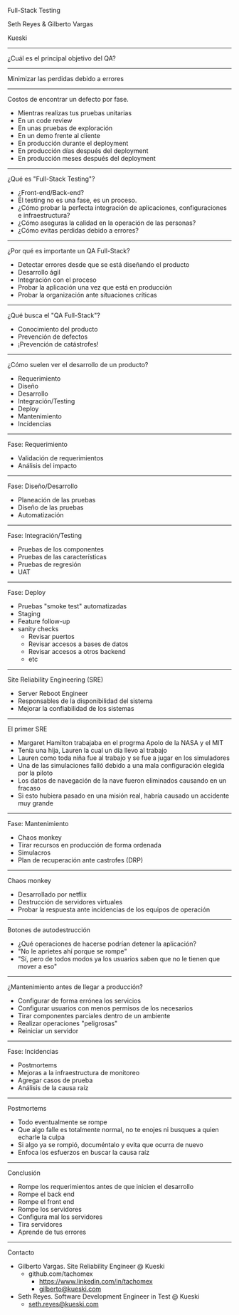 Full-Stack Testing

Seth Reyes & Gilberto Vargas

Kueski

---

¿Cuál es el principal objetivo del QA?

---

Minimizar las perdidas debido a errores

---
Costos de encontrar un defecto por fase.

- Mientras realizas tus pruebas unitarias
- En un code review
- En unas pruebas de exploración
- En un demo frente al cliente
- En producción durante el deployment
- En producción días después del deployment
- En producción meses después del deployment

---

¿Qué es "Full-Stack Testing"?

*	¿Front-end/Back-end?
*	El testing no es una fase, es un proceso.
* ¿Cómo probar la perfecta integración de aplicaciones, configuraciones e infraestructura?
* ¿Cómo aseguras la calidad en la operación de las personas?
* ¿Cómo evitas perdidas debido a errores?

---
¿Por qué es importante un QA Full-Stack?

* Detectar errores desde que se está diseñando el producto
*	Desarrollo ágil
*	Integración con el proceso
* Probar la aplicación una vez que está en producción
* Probar la organización ante situaciones críticas

---
¿Qué busca el "QA Full-Stack"?

*	Conocimiento del producto
*	Prevención de defectos
* ¡Prevención de catástrofes!

---
¿Cómo suelen ver el desarrollo de un producto?

*	Requerimiento
* Diseño
* Desarrollo
* Integración/Testing
* Deploy
* Mantenimiento
* Incidencias

---

Fase: Requerimiento

*	Validación de requerimientos
*	Análisis del impacto

---
Fase: Diseño/Desarrollo

*	Planeación de las pruebas
*	Diseño de las pruebas
*	Automatización

---
Fase: Integración/Testing

*	Pruebas de los componentes
* Pruebas de las características
*	Pruebas de regresión
*	UAT

---
Fase: Deploy

*	Pruebas "smoke test" automatizadas
* Staging
*	Feature follow-up
* sanity checks
	* Revisar puertos
	* Revisar accesos a bases de datos
	* Revisar accesos a otros backend
	* etc

---
Site Reliability Engineering (SRE)

- Server Reboot Engineer
- Responsables de la disponibilidad del sistema
- Mejorar la confiabilidad de los sistemas

---
El primer SRE

* Margaret Hamilton trabajaba en el progrma Apolo de la NASA y el MIT
* Tenía una hija, Lauren la cual un día llevo al trabajo
* Lauren como toda niña fue al trabajo y se fue a jugar en los simuladores
* Una de las simulaciones falló debido a una mala configuración elegida por la piloto
* Los datos de navegación de la nave fueron eliminados causando en un fracaso
* Si esto hubiera pasado en una misión real, habría causado un accidente muy grande
---
Fase: Mantenimiento

* Chaos monkey
* Tirar recursos en producción de forma ordenada
* Simulacros
* Plan de recuperación ante castrofes (DRP)

---
Chaos monkey

- Desarrollado por netflix
- Destrucción de servidores virtuales
- Probar la respuesta ante incidencias de los equipos de operación

---
Botones de autodestrucción

- ¿Qué operaciones de hacerse podrían detener la aplicación?
- "No le aprietes ahí porque se rompe"
- "Sí, pero de todos modos ya los usuarios saben que no le tienen que mover a eso"

---
¿Mantenimiento antes de llegar a producción?

* Configurar de forma errónea los servicios
* Configurar usuarios con menos permisos de los necesarios
* Tirar componentes parciales dentro de un ambiente
* Realizar operaciones "peligrosas"
* Reiniciar un servidor

---
Fase: Incidencias

* Postmortems
* Mejoras a la infraestructura de monitoreo
* Agregar casos de prueba
* Análisis de la causa raíz

---
Postmortems

- Todo eventualmente se rompe
- Que algo falle es totalmente normal, no te enojes ni busques a quien echarle la culpa
- Si algo ya se rompió, documéntalo y evita que ocurra de nuevo
- Enfoca los esfuerzos en buscar la causa raíz

---
Conclusión

- Rompe los requerimientos antes de que inicien el desarrollo
- Rompe el back end
- Rompe el front end
- Rompe los servidores
- Configura mal los servidores
- Tira servidores
- Aprende de tus errores

---
Contacto

- Gilberto Vargas. Site Reliability Engineer @ Kueski
  - github.com/tachomex
	- https://www.linkedin.com/in/tachomex
	- gilberto@kueski.com
- Seth Reyes.  Software Development Engineer in Test @ Kueski
	- seth.reyes@kueski.com
